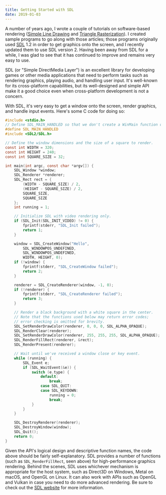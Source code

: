 ```yaml
---
title: Getting Started with SDL
date: 2019-01-03
---
```

A number of years ago, I wrote a couple of tutorials on software-based rendering ([Simple Line Drawing](/articles/simple_line_drawing/) and [Triangle Rasterization](/articles/triangle_rasterization/)). I created sample programs to go along with those articles; those programs originally used [SDL](https://www.libsdl.org/) 1.2 in order to get graphics onto the screen, and I recently updated them to use SDL version 2. Having been away from SDL for a while, I was glad to see that it has continued to improve and remains very easy to use.

SDL (or "Simple DirectMedia Layer") is an excellent library for developing games or other media applications that need to perform tasks such as rendering graphics, playing audio, and handling user input. It's well-known for its cross-platform capabilities, but its well-designed and simple API make it a good choice even when cross-platform development is not a concern.

With SDL, it's very easy to get a window onto the screen, render graphics, and handle input events. Here's some C code for doing so:

```c
#include <stdio.h>
// Define SDL_MAIN_HANDLED so that we don't create a WinMain function on Windows.
#define SDL_MAIN_HANDLED
#include <SDL2/SDL.h>

// Define the window dimensions and the size of a square to render.
const int WIDTH = 320;
const int HEIGHT = 240;
const int SQUARE_SIZE = 32;

int main(int argc, const char *argv[]) {
    SDL_Window *window;
    SDL_Renderer *renderer;
    SDL_Rect rect = {
        (WIDTH - SQUARE_SIZE) / 2,
        (HEIGHT - SQUARE_SIZE) / 2,
        SQUARE_SIZE,
        SQUARE_SIZE
    };
    int running = 1;

    // Initialize SDL with video rendering only.
    if (SDL_Init(SDL_INIT_VIDEO) != 0) {
        fprintf(stderr, "SDL_Init failed");
        return 1;
    }

    window = SDL_CreateWindow("Hello",
        SDL_WINDOWPOS_UNDEFINED,
        SDL_WINDOWPOS_UNDEFINED,
        WIDTH, HEIGHT, 0);
    if (!window) {
        fprintf(stderr, "SDL_CreateWindow failed");
        return 2;
    }

    renderer = SDL_CreateRenderer(window, -1, 0);
    if (!renderer) {
        fprintf(stderr, "SDL_CreateRenderer failed");
        return 3;
    }

    // Render a black background with a white square in the center.
    // Note that the functions used below may return error codes;
    // error checking is omitted for brevity.
    SDL_SetRenderDrawColor(renderer, 0, 0, 0, SDL_ALPHA_OPAQUE);
    SDL_RenderClear(renderer);
    SDL_SetRenderDrawColor(renderer, 255, 255, 255, SDL_ALPHA_OPAQUE);
    SDL_RenderFillRect(renderer, &rect);
    SDL_RenderPresent(renderer);

    // Wait until we've received a window close or key event.
    while (running) {
        SDL_Event e;
        if (SDL_WaitEvent(&e)) {
            switch (e.type) {
                default:
                    break;
                case SDL_QUIT:
                case SDL_KEYDOWN:
                    running = 0;
                    break;
            }
        }
    }

    SDL_DestroyRenderer(renderer);
    SDL_DestroyWindow(window);
    SDL_Quit();
    return 0;
}
```

Given the API's logical design and descriptive function names, the code above should be fairly self-explanatory. SDL provides a number of functions (such as `SDL_RenderFillRect`, seen above) for high-performance graphics rendering. Behind the scenes, SDL uses whichever mechanism is appropriate for the host system, such as Direct3D on Windows, Metal on macOS, and OpenGL on Linux. It can also work with APIs such as OpenGL and Vulkan in case you need to do more advanced rendering. Be sure to check out the [SDL website](https://www.libsdl.org/) for more information.
